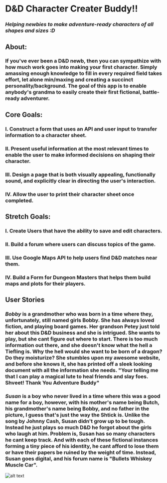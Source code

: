 # **D&D Character Creater Buddy!!**
### *Helping newbies to make adventure-ready characters of all shapes and sizes :D*


## **About:**
### If you've ever been a D&D newb, then you can sympathize with how much work goes into making your first character. Simply amassing enough knowledge to fill in every required field takes effort, let alone min/maxing and creating a succinct personality/background. The goal of this app is to enable anybody's grandma to easily create their first fictional, battle-ready adventurer.


## **Core Goals:**
### I. Construct a form that uses an API and user input to transfer information to a character sheet.
### II. Present useful information at the most relevant times to enable the user to make informed decisions on shaping their character.
### III. Design a page that is both visually appealing, functionally sound, and explicitly clear in directing the user's interaction.
### IV. Allow the user to print their character sheet once completed.

## **Stretch Goals:**
### I. Create Users that have the ability to save and edit characters.
### II. Build a forum where users can discuss topics of the game.
### III. Use Google Maps API to help users find D&D matches near them.
### IV. Build a Form for Dungeon Masters that helps them build maps and plots for their players.


## **User Stories**
### *Bobby*  is a grandmother who was born in a time where they, unfortunately, still named girls Bobby. She has always loved fiction, and playing board games. Her grandson Petey just told her about this D&D business and she is intrigued. She wants to play, but she cant figure out where to start. There is too much information out there, and she doesn't know what the hell a Tiefling is. Why the hell would she want to be born of a dragon? Do they moisturize? She stumbles upon my awesome website, and before she knows it, she has printed off a sleek looking document with all the information she needs. "Your telling me that I can play a magical lute to heal friends and slay foes. Shveet! Thank You Adventure Buddy"

### *Susan*  is a boy who never lived in a time where this was a good name for a boy, however, with his mother's name being Butch, his grandmother's name being Bobby, and no father in the picture, I guess that's just the way the Shtick is. Unlike the song by Johnny Cash, Susan didn't grow up to be tough. Instead he just plays so much D&D he forgot about the girls who laugh at him. Problem is, Susan has so many characters he cant keep track. And with each of these fictional instances forming a tiny piece of his identity, he cant afford to lose them or have their papers be ruined by the weight of time. Instead, Susan goes digital, and his forum name is "Bullets Whiskey Muscle Car".  

![alt text](https://github.com/codexter1/D-D-Character-Creator/ddcharmake/Wire.png)
